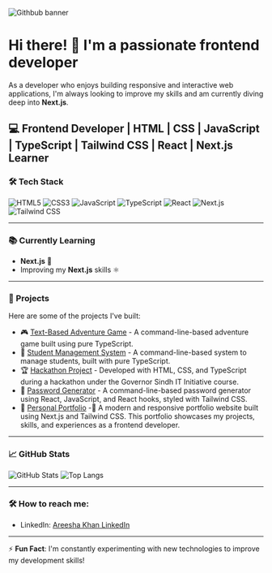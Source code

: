 ![Githbub banner](https://github.com/user-attachments/assets/cfdbd171-12d8-4fe5-965d-eaf85e1d21ae)

# Hi there! 👋 I'm a passionate frontend developer

As a developer who enjoys building responsive and interactive web applications, I'm always looking to improve my skills and am currently diving deep into **Next.js**.

## 💻 Frontend Developer | HTML | CSS | JavaScript | TypeScript | Tailwind CSS | React | Next.js Learner

### 🛠️ Tech Stack
![HTML5](https://img.shields.io/badge/html5-%23E34F26.svg?style=for-the-badge&logo=html5&logoColor=white)
![CSS3](https://img.shields.io/badge/css3-%231572B6.svg?style=for-the-badge&logo=css3&logoColor=white)
![JavaScript](https://img.shields.io/badge/javascript-%23323330.svg?style=for-the-badge&logo=javascript&logoColor=%23F7DF1E)
![TypeScript](https://img.shields.io/badge/typescript-%23007ACC.svg?style=for-the-badge&logo=typescript&logoColor=white)
![React](https://img.shields.io/badge/react-%2320232a.svg?style=for-the-badge&logo=react&logoColor=%2361DAFB)
![Next.js](https://img.shields.io/badge/next.js-%23000000.svg?style=for-the-badge&logo=nextdotjs&logoColor=white)
![Tailwind CSS](https://img.shields.io/badge/tailwindcss-%2338B2AC.svg?style=for-the-badge&logo=tailwind-css&logoColor=white)

---

### 📚 Currently Learning

- **Next.js** 🧠
- Improving my **Next.js** skills ⚛️

---

### 🌱 Projects

Here are some of the projects I've built:

- 🎮 [Text-Based Adventure Game](https://github.com/Areeshakhan723/Text-Based-Adventure-Game) - A command-line-based adventure game built using pure TypeScript.
- 📘 [Student Management System](https://github.com/Areeshakhan723/Student_management_System_project_07) - A command-line-based system to manage students, built with pure TypeScript.
- 🏆 [Hackathon Project](https://github.com/Areeshakhan723/hackathone_milestone_5) - Developed with HTML, CSS, and TypeScript during a hackathon under the Governor Sindh IT Initiative course.
- 🔐 [Password Generator](https://github.com/Areeshakhan723/password_generator) - A command-line-based password generator using React, JavaScript, and React hooks, styled with Tailwind CSS.
- 🌟 [Personal Portfolio](https://portfolio-using-next-js-tailwind-css-pi.vercel.app/) -🚀 A modern and responsive portfolio website built using Next.js and Tailwind CSS. This portfolio showcases my projects, skills, and experiences as a frontend developer.


---

### 📈 GitHub Stats

![GitHub Stats](https://github-readme-stats.vercel.app/api?username=Areeshakhan723&show_icons=true&theme=radical)
![Top Langs](https://github-readme-stats.vercel.app/api/top-langs/?username=Areeshakhan723&layout=compact&theme=radical)

---

### 🛠️ How to reach me:

- LinkedIn: [Areesha Khan LinkedIn](https://www.linkedin.com/in/areesha-khan-04bb07305/)

---

⚡ **Fun Fact**: I'm constantly experimenting with new technologies to improve my development skills!
